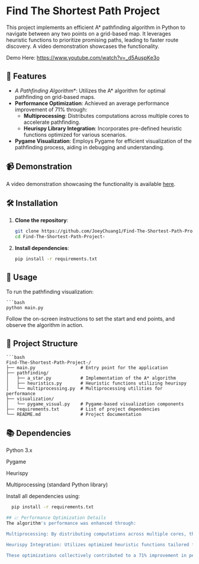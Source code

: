 # Find The Shortest Path Project

This project implements an efficient A* pathfinding algorithm in Python to navigate between any two points on a grid-based map. It leverages heuristic functions to prioritize promising paths, leading to faster route discovery. A video demonstration showcases the functionality.

Demo Here: https://www.youtube.com/watch?v=_d5AuspKe3o

## 🚀 Features

- **A* Pathfinding Algorithm**: Utilizes the A* algorithm for optimal pathfinding on grid-based maps.
- **Performance Optimization**: Achieved an average performance improvement of 71% through:
  - **Multiprocessing**: Distributes computations across multiple cores to accelerate pathfinding.
  - **Heurispy Library Integration**: Incorporates pre-defined heuristic functions optimized for various scenarios.
- **Pygame Visualization**: Employs Pygame for efficient visualization of the pathfinding process, aiding in debugging and understanding.

## 📹 Demonstration

A video demonstration showcasing the functionality is available [here](#).

## 🛠️ Installation

1. **Clone the repository**:

   ```bash
   git clone https://github.com/JoeyChuang1/Find-The-Shortest-Path-Project-.git
   cd Find-The-Shortest-Path-Project-

2. **Install dependencies**:

   ```bash
   pip install -r requirements.txt

## 🧪 Usage

To run the pathfinding visualization:

    ```bash
    python main.py
  

Follow the on-screen instructions to set the start and end points, and observe the algorithm in action.

## 📁 Project Structure

    ```bash
    Find-The-Shortest-Path-Project-/
    ├── main.py                 # Entry point for the application
    ├── pathfinding/
    │   ├── a_star.py           # Implementation of the A* algorithm
    │   ├── heuristics.py       # Heuristic functions utilizing heurispy
    │   └── multiprocessing.py  # Multiprocessing utilities for performance
    ├── visualization/
    │   └── pygame_visual.py    # Pygame-based visualization components
    ├── requirements.txt        # List of project dependencies
    └── README.md               # Project documentation

## 📚 Dependencies
  Python 3.x

  Pygame

  Heurispy

  Multiprocessing (standard Python library)

Install all dependencies using:
  ```bash
    pip install -r requirements.txt

## 📈 Performance Optimization Details
The algorithm's performance was enhanced through:

Multiprocessing: By distributing computations across multiple cores, the algorithm explores a larger search space concurrently, accelerating pathfinding.

Heurispy Integration: Utilizes optimized heuristic functions tailored for various pathfinding scenarios, ensuring efficient exploration strategies.

These optimizations collectively contributed to a 71% improvement in performance.


